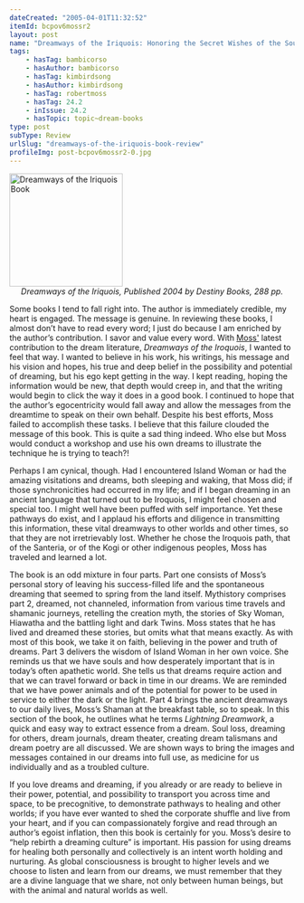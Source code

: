 ```yaml
---
dateCreated: "2005-04-01T11:32:52"
itemId: bcpov6mossr2
layout: post
name: "Dreamways of the Iriquois: Honoring the Secret Wishes of the Soul by Robert Moss"
tags:
    - hasTag: bambicorso
    - hasAuthor: bambicorso
    - hasTag: kimbirdsong
    - hasAuthor: kimbirdsong
    - hasTag: robertmoss
    - hasTag: 24.2
    - inIssue: 24.2
    - hasTopic: topic~dream-books
type: post
subType: Review
urlSlug: "dreamways-of-the-iriquois-book-review"
profileImg: post-bcpov6mossr2-0.jpg
---
```


<a href="https://www.goodreads.com/en/book/show/236065.Dreamways_of_the_Iroquois">
<img src="../images/post-bcpov6mossr2-0.jpg" width="200" height="auto" alt="Dreamways of the Iriquois Book"/>
</a>
<!--nopreview--><div style="text-align:center"><i>Dreamways of the Iriquois, Published 2004 by Destiny Books, 288 pp.</i></div><!--/nopreview-->

Some books I tend to fall right into. The author is immediately credible, my heart is engaged. The message is genuine. In reviewing these books, I almost don’t have to read every word; I just do because I am enriched by the author’s contribution. I savor and value every word. With [Moss'](../@robertmoss) latest contribution to the dream literature, _Dreamways of the Iroquois_, I wanted to feel that way. I wanted to believe in his work, his writings, his message and his vision and hopes, his true and deep belief in the possibility and potential of dreaming, but his ego kept getting in the way. I kept reading, hoping the information would be new, that depth would creep in, and that the writing would begin to click the way it does in a good book. I continued to hope that the author’s egocentricity would fall away and allow the messages from the dreamtime to speak on their own behalf. Despite his best efforts, Moss failed to accomplish these tasks. I believe that this failure clouded the message of this book. This is quite a sad thing indeed. Who else but Moss would conduct a workshop and use his own dreams to illustrate the technique he is trying to teach?!

Perhaps I am cynical, though. Had I encountered Island Woman or had the amazing visitations and dreams, both sleeping and waking, that Moss did; if those synchronicities had occurred in my life; and if I began dreaming in an ancient language that turned out to be Iroquois, I might feel chosen and special too. I might well have been puffed with self importance. Yet these pathways do exist, and I applaud his efforts and diligence in transmitting this information, these vital dreamways to other worlds and other times, so that they are not irretrievably lost. Whether he chose the Iroquois path, that of the Santeria, or of the Kogi or other indigenous peoples, Moss has traveled and learned a lot.

The book is an odd mixture in four parts. Part one consists of Moss’s personal story of leaving his success-filled life and the spontaneous dreaming that seemed to spring from the land itself. Mythistory comprises part 2, dreamed, not channeled, information from various time travels and shamanic journeys, retelling the creation myth, the stories of Sky Woman, Hiawatha and the battling light and dark Twins. Moss states that he has lived and dreamed these stories, but omits what that means exactly. As with most of this book, we take it on faith, believing in the power and truth of dreams. Part 3 delivers the wisdom of Island Woman in her own voice. She reminds us that we have souls and how desperately important that is in today’s often apathetic world. She tells us that dreams require action and that we can travel forward or back in time in our dreams. We are reminded that we have power animals and of the potential for power to be used in service to either the dark or the light. Part 4 brings the ancient dreamways to our daily lives, Moss’s Shaman at the breakfast table, so to speak. In this section of the book, he outlines what he terms _Lightning Dreamwork_, a quick and easy way to extract essence from a dream. Soul loss, dreaming for others, dream journals, dream theater, creating dream talismans and dream poetry are all discussed. We are shown ways to bring the images and messages contained in our dreams into full use, as medicine for us individually and as a troubled culture.

If you love dreams and dreaming, if you already or are ready to believe in their power, potential, and possibility to transport you across time and space, to be precognitive, to demonstrate pathways to healing and other worlds; if you have ever wanted to shed the corporate shuffle and live from your heart, and if you can compassionately forgive and read through an author’s egoist inflation, then this book is certainly for you. Moss’s desire to “help rebirth a dreaming culture” is important. His passion for using dreams for healing both personally and collectively is an intent worth holding and nurturing. As global consciousness is brought to higher levels and we choose to listen and learn from our dreams, we must remember that they are a divine language that we share, not only between human beings, but with the animal and natural worlds as well.
